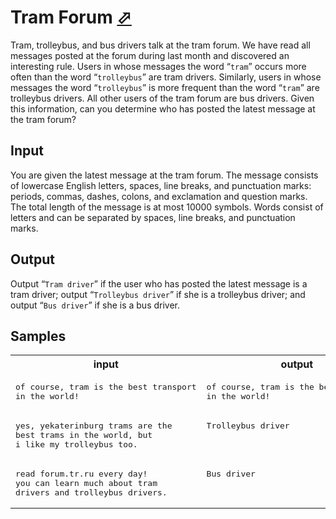 # Tram Forum [⬀](https://acm.timus.ru/problem.aspx?space=1&num=1612)

Tram, trolleybus, and bus drivers talk at the tram forum. We have read all messages posted at the forum during last month and discovered an interesting rule. Users in whose messages the word “`tram`” occurs more often than the word “`trolleybus`” are tram drivers. Similarly, users in whose messages the word “`trolleybus`” is more frequent than the word “`tram`” are trolleybus drivers. All other users of the tram forum are bus drivers. Given this information, can you determine who has posted the latest message at the tram forum?

## Input

You are given the latest message at the tram forum. The message consists of lowercase English letters, spaces, line breaks, and punctuation marks: periods, commas, dashes, colons, and exclamation and question marks. The total length of the message is at most 10000 symbols. Words consist of letters and can be separated by spaces, line breaks, and punctuation marks.

## Output

Output “`Tram driver`” if the user who has posted the latest message is a tram driver; output “`Trolleybus driver`” if she is a trolleybus driver; and output “`Bus driver`” if she is a bus driver.

## Samples

<table>
<tr>
<th>input</th>
<th>output</th>
</tr>
<tr>
<td style="vertical-align: top">
<pre style="white-space:pre">
of course, tram is the best transport
in the world!
</pre>
</td>
<td style="vertical-align: top">
<pre style="white-space:pre">
of course, tram is the best transport
in the world!
</pre>
</td>
</tr>
<tr>
<td style="vertical-align: top">
<pre style="white-space:pre">
yes, yekaterinburg trams are the
best trams in the world, but
i like my trolleybus too.
</pre>
</td>
<td style="vertical-align: top">
<pre style="white-space:pre">
Trolleybus driver
</pre>
</td>
</tr><tr>
<td style="vertical-align: top">
<pre style="white-space:pre">
read forum.tr.ru every day!
you can learn much about tram 
drivers and trolleybus drivers.
</pre>
</td>
<td style="vertical-align: top">
<pre style="white-space:pre">
Bus driver
</pre>
</td>
</tr>
</table>
